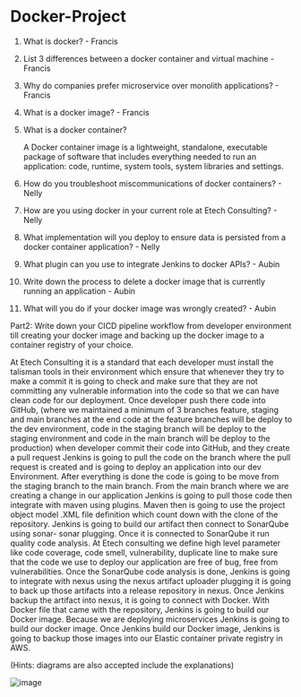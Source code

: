 # Docker-Project


1.	What is docker? - Francis





2.	List 3 differences between a docker container and virtual machine - Francis





3.	Why do companies prefer microservice over monolith applications? - Francis





4.	What is a docker image? - Francis





5.	What is a docker container? 

    A Docker container image is a lightweight, standalone, executable package of software that includes everything needed to run     an application: code, runtime, system tools, system libraries and settings.





6.	How do you troubleshoot miscommunications of docker containers? - Nelly





7.	How are you using docker in your current role at Etech Consulting? - Nelly




8.	What implementation will you deploy to ensure data is persisted from a docker container 
application? - Nelly





9.	What plugin can you use to integrate Jenkins to docker APIs? - Aubin




10.	Write down the process to delete a docker image that is currently running an application - Aubin





11.	What will you do if your docker image was wrongly created? - Aubin



Part2: 
Write down your CICD pipeline workflow from developer environment till creating your docker image and backing up the docker image to a container registry of your choice. 

  At Etech Consulting it is a standard that each developer must install the talisman tools in their environment which ensure that whenever they try to make a commit it is going to check and make sure that they are not committing any vulnerable information into the code so that we can have clean code for our deployment. Once developer push there code into GitHub, (where we maintained a minimum of 3 branches feature, staging and main branches at the end code at the feature branches will be deploy to the dev environment, code in the staging branch will be deploy to the staging environment and code in the main branch will be deploy to the production) when developer commit their code into GitHub, and  they create a pull request Jenkins is going to pull the code on the branch where the pull request is created  and is going to deploy an application into our dev Environment. After everything is done the code is going to be move from the staging branch to the main branch.
 From the main branch where we are creating a change in our application Jenkins is going to pull those code then integrate with maven using plugins. Maven then is going to use the project object model .XML file definition which count down with the clone of the repository. Jenkins is going to build our artifact then connect to SonarQube using sonar- sonar plugging. Once it is connected to SonarQube it run quality code analysis. 
  At Etech consulting we define high level parameter like code coverage, code smell, vulnerability, duplicate line to make sure that the code we use to deploy our application are free of bug, free from vulnerabilities. Once the SonarQube code analysis is done, Jenkins is going to integrate with nexus using the nexus artifact uploader plugging it is going to back up those artifacts into a release repository in nexus. Once Jenkins backup the artifact into nexus, it is going to connect with Docker. With Docker file that came with the repository, Jenkins is going to build our Docker image. Because we are deploying microservices Jenkins is going to build our docker image. Once Jenkins build our Docker image, Jenkins is going to backup those images into our Elastic container private registry in AWS.


(Hints: diagrams are also accepted include the explanations) 

![image](https://user-images.githubusercontent.com/127711433/236641484-ed8c6431-40c1-4984-8ea9-1b47735c0e16.png)
